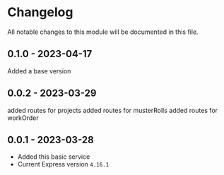 # Changelog
All notable changes to this module will be documented in this file.

## 0.1.0 - 2023-04-17
Added a base version

## 0.0.2 - 2023-03-29
added routes for projects
added routes for musterRolls
added routes for workOrder

## 0.0.1 - 2023-03-28
- Added this basic service 
- Current Express version `4.16.1`
